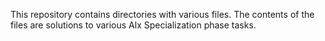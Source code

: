 This repository contains directories with various files. The contents of the files are solutions to various Alx Specialization phase tasks.
